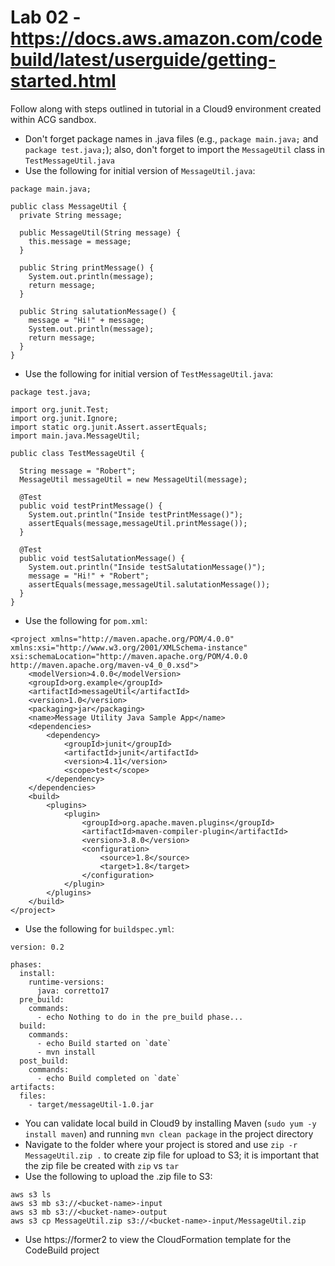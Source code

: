 # Lab 02 - https://docs.aws.amazon.com/codebuild/latest/userguide/getting-started.html

Follow along with steps outlined in tutorial in a Cloud9 environment created within ACG sandbox.

* Don't forget package names in .java files (e.g., `package main.java;` and `package test.java;`); also, don't forget to import the `MessageUtil` class in `TestMessageUtil.java`
* Use the following for initial version of `MessageUtil.java`:
```
package main.java;

public class MessageUtil {
  private String message;

  public MessageUtil(String message) {
    this.message = message;
  }

  public String printMessage() {
    System.out.println(message);
    return message;
  }

  public String salutationMessage() {
    message = "Hi!" + message;
    System.out.println(message);
    return message;
  }
}
```
* Use the following for initial version of `TestMessageUtil.java`:
```
package test.java;

import org.junit.Test;
import org.junit.Ignore;
import static org.junit.Assert.assertEquals;
import main.java.MessageUtil;

public class TestMessageUtil {

  String message = "Robert";
  MessageUtil messageUtil = new MessageUtil(message);
   
  @Test
  public void testPrintMessage() {      
    System.out.println("Inside testPrintMessage()");     
    assertEquals(message,messageUtil.printMessage());
  }

  @Test
  public void testSalutationMessage() {
    System.out.println("Inside testSalutationMessage()");
    message = "Hi!" + "Robert";
    assertEquals(message,messageUtil.salutationMessage());
  }
}
```
* Use the following for `pom.xml`:
```
<project xmlns="http://maven.apache.org/POM/4.0.0" xmlns:xsi="http://www.w3.org/2001/XMLSchema-instance" xsi:schemaLocation="http://maven.apache.org/POM/4.0.0 http://maven.apache.org/maven-v4_0_0.xsd">
    <modelVersion>4.0.0</modelVersion>
    <groupId>org.example</groupId>
    <artifactId>messageUtil</artifactId>
    <version>1.0</version>
    <packaging>jar</packaging>
    <name>Message Utility Java Sample App</name>
    <dependencies>
        <dependency>
            <groupId>junit</groupId>
            <artifactId>junit</artifactId>
            <version>4.11</version>
            <scope>test</scope>
        </dependency>
    </dependencies>
    <build>
        <plugins>
            <plugin>
                <groupId>org.apache.maven.plugins</groupId>
                <artifactId>maven-compiler-plugin</artifactId>
                <version>3.8.0</version>
                <configuration>
                    <source>1.8</source>
                    <target>1.8</target>
                </configuration>
            </plugin>
        </plugins>
    </build>
</project>
```
* Use the following for `buildspec.yml`:
```
version: 0.2

phases:
  install:
    runtime-versions:
      java: corretto17
  pre_build:
    commands:
      - echo Nothing to do in the pre_build phase...
  build:
    commands:
      - echo Build started on `date`
      - mvn install
  post_build:
    commands:
      - echo Build completed on `date`
artifacts:
  files:
    - target/messageUtil-1.0.jar
```
* You can validate local build in Cloud9 by installing Maven (`sudo yum -y install maven`) and running `mvn clean package` in the project directory
* Navigate to the folder where your project is stored and use `zip -r MessageUtil.zip .` to create zip file for upload to S3; it is important that the zip file be created with `zip` vs `tar`
* Use the following to upload the .zip file to S3:
```
aws s3 ls
aws s3 mb s3://<bucket-name>-input
aws s3 mb s3://<bucket-name>-output
aws s3 cp MessageUtil.zip s3://<bucket-name>-input/MessageUtil.zip
```
* Use https://former2 to view the CloudFormation template for the CodeBuild project
